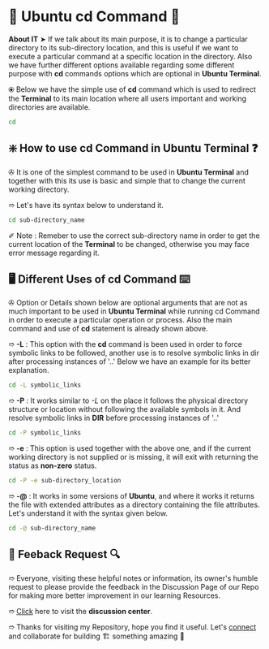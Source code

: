 # 💠 Ubuntu cd Command 🛅

**About IT** ➤ If we talk about its main purpose, it is to change a particular directory to its sub-directory location, and this is useful if we want to execute a particular command at a specific location in the directory. Also we have further different options available regarding some different purpose with **cd** commands options which are optional in **Ubuntu Terminal**.

⦿ Below we have the simple use of **cd** command which is used to redirect the **Terminal** to its main location where all users important and working directories are available.

```bash
cd
```

## ❇️ How to use cd Command in Ubuntu Terminal ❓

✇ It is one of the simplest command to be used in **Ubuntu Terminal** and together with this its use is basic and simple that to change the current working directory.

➱ Let's have its syntax below to understand it.

```bash
cd sub-directory_name
```

✐ Note : Remeber to use the correct sub-directory name in order to get the current location of the **Terminal** to be changed, otherwise you may face error message regarding it.

## 🖥️ Different Uses of cd Command ⌨️

✇ Option or Details shown below are optional arguments that are not as much important to be used in **Ubuntu Terminal** while running cd Command in order to execute a particular operation or process. Also the main command and use of **cd** statement is already shown above.

➱ **-L** : This option with the **cd** command is been used in order to force symbolic links to be followed, another use is to resolve symbolic links in dir after processing instances of '..' Below we have an example for its better explanation.

```bash
cd -L symbolic_links
```

➱ **-P** : It works similar to *-L* on the place it follows the physical directory structure or location without following the available symbols in it. And resolve symbolic links in **DIR** before processing instances of '..'

```bash
cd -P symbolic_links
```

➱ **-e** : This option is used together with the above one, and if the current working directory is not supplied or is missing, it will exit with returning the status as **non-zero** status.

```bash
cd -P -e sub-directory_location
```

➱ **-@** : It works in some versions of **Ubuntu**, and where it works it returns the file with extended attributes as a directory containing the file attributes. Let's understand it with the syntax given below.

```bash
cd -@ sub-directory_name
```

## 📑 Feeback Request 🔍

➱ Everyone, visiting these helpful notes or information, its owner's humble request to please provide the feedback in the Discussion Page of our Repo for making more better improvement in our learning Resources.

➱ [Click](https://github.com/ackwolver335/Ubun2World/discussions) here to visit the **discussion center**.

➱ Thanks for visiting my Repository, hope you find it useful. Let's [connect](https://github.com/ackwolver335) and collaborate for building 🏗️ something amazing 🗿